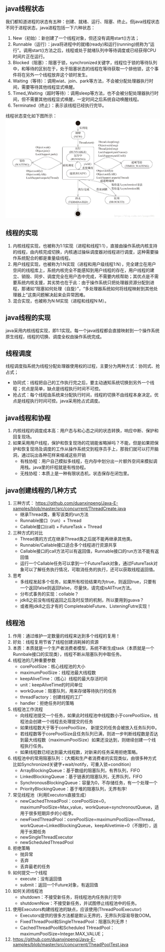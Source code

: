 
## java线程状态
我们都知道进程的状态有五种：创建、就绪、运行、阻塞、终止。但java线程状态不同于进程状态，java进程包括一下六种状态：
1. New（初始）：新创建了一个线程对象，但还没有调用start()方法；
2. Runnable（运行）：java将进程中的就绪(ready)和运行(running)统称为“运行”。调用start()方法之后，线程或处于就绪队列中等待调度或已经获得CPU时间片正在运行。
3. Blocked（阻塞）：阻塞于锁，synchronized关键字，线程位于锁的等待队列中，和等待的区别在于，处于阻塞状态的线程在等待获取一个排他锁，这个事件将在另外一个线程放弃这个锁时发生。
4. Waiting（等待）：调用wiat、join、park等方法，不会被分配处理器执行时间，需要等待其他线程显式唤醒。
5. Timed_Waiting（超时等待）：调用sleep等方法，也不会被分配处理器执行时间，但不需要其他线程显式唤醒，一定时间之后系统自动唤醒线程。
6. Terminated（终止）：表示该线程已经执行完毕。

线程状态变化如下图所示：
![](/media/threadstate.png)

## 线程的实现
1. 内核线程实现，也被称为1:1实现（进程和线程1:1），直接由操作系统内核支持的线程，由内核完成切换，内核通过操纵调度器对线程进行调度，这种需要操作系统配合的都是重量级线程。
2. 用户线程实现，也被称为1:N实现（进程和用户级线程1:N），完全建立在用户空间的线程库上，系统内核完全不能感知到用户线程的存在，用户线程的建立、销毁、同步、调度完全在用户态中完成，不需要内核帮助；其优点是不需要系统内核支援，其劣势也在于此：由于操作系统只把处理器资源分配到进程，那诸如“阻塞如何处理（自旋）”，“多处理器系统如何将线程映射到其他处理器上”这类问题解决起来会异常困难。
3. 混合实现，也被称为N:M实现（进程和线程N:M）。

## java线程的实现
java采用内核线程实现，即1:1实现。每一个java线程都会直接映射到一个操作系统原生线程，线程的切换、调度全权由操作系统完成。

## 线程调度
线程调度指系统为线程分配处理器使用权的过程，主要分为两种方式：协同式、抢占式；
- 协同式：线程把自己的工作执行完之后，要主动通知系统切换到另外一个线程；优点是简单，缺点是线程执行时间不可控。
- 抢占式：每个线程由系统来分配执行时间，线程的切换不由线程本身决定。优点是线程执行时间可控。java采用抢占式调度。

## java线程和协程
1. 内核线程的调度成本高：用户态与和心态之间的状态转换，响应中断、保护和回复现场。
2. 如果采用用户线程，保护和恢复现场的花销能省略掉吗？不能，但是如果把保护和恢复现场及调度的工作从操作系统交到程序员手上，那我们就可以打开脑洞，通过玩出各种花样来缩减这些开销
	- 有栈协程：用户自己模拟多线程，在内存中划分出一片额外空间来模拟调用栈。java里的纤程就是有栈协程。
	- 无栈协程：本质上是一种有限状态机，状态保存在闭包里。

## java创建线程的几种方式
1. 三种方式：
https://github.com/duanxinpeng/Java-E-xamples/blob/master/src/concurrent/ThreadCreate.java
	- 继承Thread类，重写该类的run方法
	- Runnable接口（run）+ Thread
	- Callable接口(call) + FutureTask + Thread
2. 三种方式的对比
	- Thread类的方式在继承Thread类之后就不能再继承其他类。
	- Runnable/Callable接口适合多个线程进行资源共享
	- Callable接口的call方法可以有返回值，Runnable接口的run方法不能有返回值
	- 运行一个Callable任务可以拿到一个FutureTask对象，通过FutureTask对象可以了解任务执行情况，可取消任务的执行，还可以获取线程返回值。
3. 思考
	- 多线程发起多个任务，如果所有校验结果均为true，则返回true，只要有一个返回false则返回false，尽量快，请完成isAllTrue方法。
	- 分布式事务的实现：collable？
	- jdk8之前没有线程返回之后及时反馈的机制，所以要用到guava？
	- 或者用jdk8之后才有的 CompleteableFuture、ListeningFutre实现！
## 线程池
1. 作用：通过维护一定数量的线程来达到多个线程的复用！
2. 好处：线程复用节省了线程创建消耗掉的资源
3. 本质：本质就是一个生产者消费者模型，系统不断生成task（本质就是一个Runnbale接口的实现类），线程不断从阻塞队列中取任务。
3. 线程池的几种重要参数
	- corePoolSize：核心线程池的大小
	- maximumPoolSize：线程池最大线程数
	- keepAliveTime：（核心）线程的最大存活时间
	- unit：keepAliveTime的时间单位
	- workQueue：阻塞队列，用来存储等待执行的任务
	- threadFactory：创建线程的工厂
	- handler：拒绝任务时的策略
4. 线程池工作流程
	- 向线程池提交一个任务，如果此时线程池中线程数小于corePoolSize，线程池会创建一个线程去处理提交的任务
	- 如果线程数大于等于corePoolSize， 新提交的任务会被放入任务队列中。
	- 若线程数等于corePoolSize且任务队列已满，则进一步判断线程数是否达到最大线程数（maximumPoolSize）如果还没达到，则继续创建一个线程执行任务。
	- 如果线程数已经达到最大线程数，对新来的任务采用拒绝策略。
5. 线程池中的常用阻塞队列：（大概和生产者消费者的实现类似，由很多种方式比如Synchronized关键字+wait/notify，可重入锁+condition）
	- ArrayBlockingQueue：基于数组的阻塞队列，有界队列，FIFO
	- LinkedBlockingQueue：基于链表的阻塞队列，无界队列，FIFO
	- SynchronousBlockingQueue：容量为0，不存储任务，有一个处理一个
	- PriorityBlockingQueue：基于堆的阻塞队列，无界有序!
6. 常见线程池（利用Executors直接生成）
	- newCachedThreadPool：corePoolSize=0，maximumPoolSize=Max_value，workQueue=synchronoutQueue，适用于很多短期异步的小程序。
	- newFixedThreadPool：corePoolSize=maximumPoolSize=nThread，workQueue=LinkedBlockingQueue，keepAlivetimie=0（不限时），适用于长期任务
	- newSingleThreadExecutor
	- newScheduledThreadPool
7. 拒绝策略
	- 抛异常
	- 丢弃
	- 丢弃最老的任务
8. 如何提交一个线程
	- execute：没有返回值
	- submit：返回一个Future对象，有返回值
9. 如何关闭线程池
	- shutdown：不接受新任务，将线程池内任务执行完毕
	- shutdownNow：不接受新任务，并试图停止线程池中的任务。
10. 使用Executors构建线程池的缺点，应该使用(ThreadPoolExecutor)
	- Executors提供的很多方法都是默认无界的，无界队列容易导致OOM。
	- FixedThreadPool和SingleThreadPool：阻塞队列无界！
	- CachedThreadPool和Scheduled THreadPool：maximumPoolSize=Integer.MAX_VALUE；
11. https://github.com/duanxinpeng/Java-E-xamples/blob/master/src/concurrent/TheadPoolTest.java	
